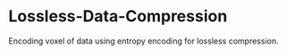 # Lossless-Data-Compression
Encoding voxel of data using entropy encoding for lossless compression.
